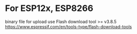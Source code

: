 # For ESP12x, ESP8266
binary file for upload use Flash download tool >= v3.8.5   
https://www.espressif.com/en/tools-type/flash-download-tools
